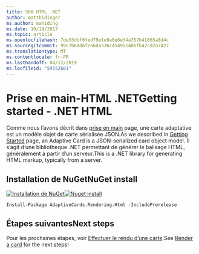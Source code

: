 ```yaml
---
title: SDK HTML .NET
author: matthidinger
ms.author: mahiding
ms.date: 10/19/2017
ms.topic: article
ms.openlocfilehash: 7de33dbf0fed79e1e9a0e6e34a757b41865a8d4c
ms.sourcegitcommit: 99c7b64d6fc66da336c454951406fb42cd2a7427
ms.translationtype: MT
ms.contentlocale: fr-FR
ms.lasthandoff: 04/12/2019
ms.locfileid: "59552601"
---
```

# <a name="getting-started---net-html"></a><span data-ttu-id="99768-102">Prise en main-HTML .NET</span><span class="sxs-lookup"><span data-stu-id="99768-102">Getting started - .NET HTML</span></span>

<span data-ttu-id="99768-103">Comme nous l’avons décrit dans [prise en main](../../../authoring-cards/getting-started.md) page, une carte adaptative est un modèle objet de carte sérialisée JSON.</span><span class="sxs-lookup"><span data-stu-id="99768-103">As we described in [Getting Started](../../../authoring-cards/getting-started.md) page, an Adaptive Card is a JSON-serialized card object model.</span></span> <span data-ttu-id="99768-104">Il s’agit d’une bibliothèque .NET permettant de générer le balisage HTML, généralement à partir d’un serveur.</span><span class="sxs-lookup"><span data-stu-id="99768-104">This is a .NET library for generating HTML markup, typically from a server.</span></span>

## <a name="nuget-install"></a><span data-ttu-id="99768-105">Installation de NuGet</span><span class="sxs-lookup"><span data-stu-id="99768-105">NuGet install</span></span>

<span data-ttu-id="99768-106">[![Installation de NuGet](https://img.shields.io/nuget/vpre/AdaptiveCards.Rendering.Html.svg)](https://www.nuget.org/packages/AdaptiveCards.Rendering.Html)</span><span class="sxs-lookup"><span data-stu-id="99768-106">[![Nuget install](https://img.shields.io/nuget/vpre/AdaptiveCards.Rendering.Html.svg)](https://www.nuget.org/packages/AdaptiveCards.Rendering.Html)</span></span>

```console
Install-Package AdaptiveCards.Rendering.Html -IncludePrerelease
```

## <a name="next-steps"></a><span data-ttu-id="99768-107">Étapes suivantes</span><span class="sxs-lookup"><span data-stu-id="99768-107">Next steps</span></span>

<span data-ttu-id="99768-108">Pour les prochaines étapes, voir [Effectuer le rendu d’une carte](render-a-card.md).</span><span class="sxs-lookup"><span data-stu-id="99768-108">See [Render a card](render-a-card.md) for the next steps!</span></span>